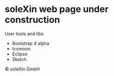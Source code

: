 # soleXin web page under construction

User tools and libs
* Bootstrap 4 alpha
* Icomoon 
* Eclipse
* Sketch


&copy; soleXin GmbH 


